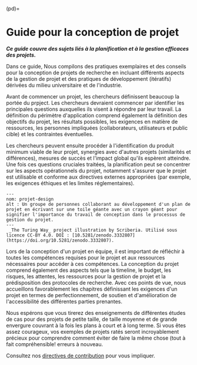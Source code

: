 (pd)=
# Guide pour la conception de projet

***Ce guide couvre des sujets liés à la planification et à la gestion efficaces des projets.***

Dans ce guide, Nous compilons des pratiques exemplaires et des conseils pour la conception de projets de recherche en incluant différents aspects de la gestion de projet et des pratiques de développement (itératifs) dérivées du milieu universitaire et de l'industrie.

Avant de commencer un projet, les chercheurs définissent beaucoup la portée du prpject. Les chercheurs devraient commencer par identifier les principales questions auxquelles ils visent à répondre par leur travail. La définition du périmètre d'application comprend également la définition des objectifs du projet, les résultats possibles, les exigences en matière de ressources, les personnes impliquées (collaborateurs, utilisateurs et public cible) et les contraintes éventuelles.

Les chercheurs peuvent ensuite procéder à l'identification du produit minimum viable de leur projet, synergies avec d'autres projets (similarités et différences), mesures de succès et l'impact global qu'ils espèrent atteindre. Une fois ces questions cruciales traitées, la planification peut se concentrer sur les aspects opérationnels du projet, notamment s'assurer que le projet est utilisable et conforme aux directives externes appropriées (par exemple, les exigences éthiques et les limites réglementaires).

```{figure} ../figures/project-design.jpg
---
nom: projet-design
alt : Un groupe de personnes collaborant au développement d'un plan de projet en écrivant sur une toile géante avec un crayon géant pour signifier l'importance du travail de conception dans le processus de gestion du projet. 
---
 _The Turing Way_ project illustration by Scriberia. Utilisé sous licence CC-BY 4.0. DOI : [10.5281/zenodo.3332807](https://doi.org/10.5281/zenodo.3332807).
```
Lors de la conception d'un projet en équipe, il est important de réfléchir à toutes les compétences requises pour le projet et aux ressources nécessaires pour accéder à ces compétences. La conception du projet comprend également des aspects tels que la timeline, le budget, les risques, les attentes, les ressources pour la gestion de projet et la prédisposition des protocoles de recherche. Avec ces points de vue, nous accueillons favorablement les chapitres définissant les exigences d'un projet en termes de perfectionnement, de soutien et d'amélioration de l'accessibilité des différentes parties prenantes.

Nous espérons que vous tirerez des enseignements de différentes études de cas pour des projets de petite taille, de taille moyenne et de grande envergure couvrant à la fois les plans à court et à long terme. Si vous êtes assez courageux, vos exemples de projets ratés seront incroyablement précieux pour comprendre comment éviter de faire la même chose (tout à fait compréhensible! erreurs à nouveau.

Consultez nos [directives de contribution](https://github.com/alan-turing-institute/the-turing-way/blob/main/CONTRIBUTING.md) pour vous impliquer.

